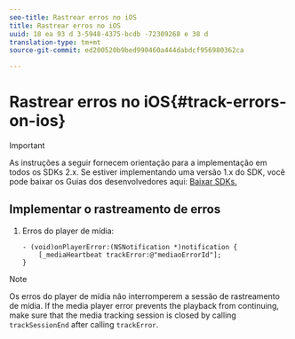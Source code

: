 ```yaml
---
seo-title: Rastrear erros no iOS
title: Rastrear erros no iOS
uuid: 18 ea 93 d 3-5948-4375-bcdb -72309268 e 38 d
translation-type: tm+mt
source-git-commit: ed200520b9bed990460a444dabdcf956980362ca

---
```



# Rastrear erros no iOS{#track-errors-on-ios}

>[!IMPORTANT]
>
>As instruções a seguir fornecem orientação para a implementação em todos os SDKs 2.x. Se estiver implementando uma versão 1.x do SDK, você pode baixar os Guias dos desenvolvedores aqui: [Baixar SDKs.](../../sdk-implement/download-sdks.md)

## Implementar o rastreamento de erros

1. Erros do player de mídia:

   ```
   - (void)onPlayerError:(NSNotification *)notification { 
       [_mediaHeartbeat trackError:@"mediaoErrorId"]; 
   }
   ```

>[!NOTE]
>
>Os erros do player de mídia não interromperem a sessão de rastreamento de mídia. If the media player error prevents the playback from continuing, make sure that the media tracking session is closed by calling `trackSessionEnd` after calling `trackError`.

